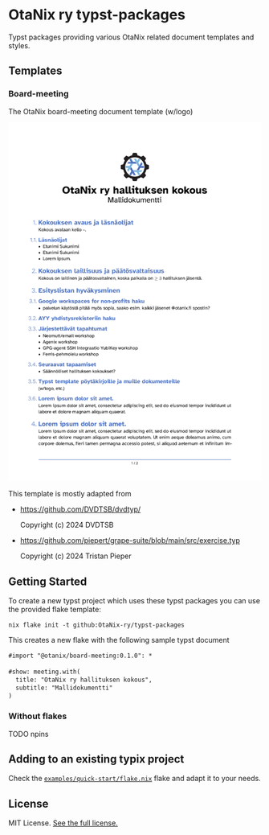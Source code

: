 # OtaNix ry typst-packages

Typst packages providing various OtaNix related document templates and styles.

## Templates

### Board-meeting

The OtaNix board-meeting document template (w/logo)

![](./board-meeting/0.1.0/thumbnail.png)

This template is mostly adapted from

- https://github.com/DVDTSB/dvdtyp/
  
  Copyright (c) 2024 DVDTSB
- https://github.com/piepert/grape-suite/blob/main/src/exercise.typ
  
  Copyright (c) 2024 Tristan Pieper

## Getting Started

To create a new typst project which uses these typst packages you can use the provided flake template:

```shell
nix flake init -t github:OtaNix-ry/typst-packages
```

This creates a new flake with the following sample typst document

```typst
#import "@otanix/board-meeting:0.1.0": *

#show: meeting.with(
  title: "OtaNix ry hallituksen kokous",
  subtitle: "Mallidokumentti"
)
```

### Without flakes

TODO npins

## Adding to an existing typix project

Check the [`examples/quick-start/flake.nix`](./examples/quick-start/flake.nix) flake and adapt it to your needs.

## License

MIT License. [See the full license.](./LICENSE)